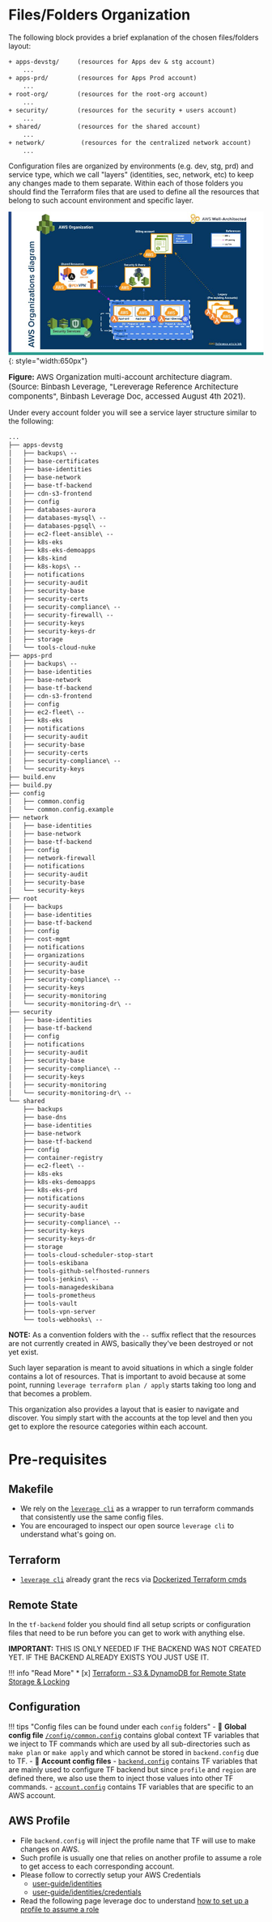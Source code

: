 # Files/Folders Organization
The following block provides a brief explanation of the chosen files/folders layout:

```
+ apps-devstg/     (resources for Apps dev & stg account)
    ...
+ apps-prd/        (resources for Apps Prod account)
    ...
+ root-org/        (resources for the root-org account)
    ...
+ security/        (resources for the security + users account)
    ...
+ shared/          (resources for the shared account)
    ...
+ network/          (resources for the centralized network account)
    ...
```

Configuration files are organized by environments (e.g. dev, stg, prd) and service type, which we
call "layers" (identities, sec, network, etc) to keep any changes made to them separate.
Within each of those folders you should find the Terraform files that are used to define all the 
resources that belong to such account environment and specific layer.

![binbash-logo](../../assets/images/diagrams/aws-organizations.png "Binbash"){: style="width:650px"}
<figcaption style="font-size:15px">
<b>Figure:</b> AWS Organization multi-account architecture diagram.
(Source: Binbash Leverage,
"Lereverage Reference Architecture components",
Binbash Leverage Doc, accessed August 4th 2021).
</figcaption>

Under every account folder you will see a service layer structure similar to the following:
```
...
├── apps-devstg
│   ├── backups\ --
│   ├── base-certificates
│   ├── base-identities
│   ├── base-network
│   ├── base-tf-backend
│   ├── cdn-s3-frontend
│   ├── config
│   ├── databases-aurora
│   ├── databases-mysql\ --
│   ├── databases-pgsql\ --
│   ├── ec2-fleet-ansible\ --
│   ├── k8s-eks
│   ├── k8s-eks-demoapps
│   ├── k8s-kind
│   ├── k8s-kops\ --
│   ├── notifications
│   ├── security-audit
│   ├── security-base
│   ├── security-certs
│   ├── security-compliance\ --
│   ├── security-firewall\ --
│   ├── security-keys
│   ├── security-keys-dr
│   ├── storage
│   └── tools-cloud-nuke
├── apps-prd
│   ├── backups\ --
│   ├── base-identities
│   ├── base-network
│   ├── base-tf-backend
│   ├── cdn-s3-frontend
│   ├── config
│   ├── ec2-fleet\ --
│   ├── k8s-eks
│   ├── notifications
│   ├── security-audit
│   ├── security-base
│   ├── security-certs
│   ├── security-compliance\ --
│   └── security-keys
├── build.env
├── build.py
├── config
│   ├── common.config
│   └── common.config.example
├── network
│   ├── base-identities
│   ├── base-network
│   ├── base-tf-backend
│   ├── config
│   ├── network-firewall
│   ├── notifications
│   ├── security-audit
│   ├── security-base
│   └── security-keys
├── root
│   ├── backups
│   ├── base-identities
│   ├── base-tf-backend
│   ├── config
│   ├── cost-mgmt
│   ├── notifications
│   ├── organizations
│   ├── security-audit
│   ├── security-base
│   ├── security-compliance\ --
│   ├── security-keys
│   ├── security-monitoring
│   └── security-monitoring-dr\ --
├── security
│   ├── base-identities
│   ├── base-tf-backend
│   ├── config
│   ├── notifications
│   ├── security-audit
│   ├── security-base
│   ├── security-compliance\ --
│   ├── security-keys
│   ├── security-monitoring
│   └── security-monitoring-dr\ --
└── shared
    ├── backups
    ├── base-dns
    ├── base-identities
    ├── base-network
    ├── base-tf-backend
    ├── config
    ├── container-registry
    ├── ec2-fleet\ --
    ├── k8s-eks
    ├── k8s-eks-demoapps
    ├── k8s-eks-prd
    ├── notifications
    ├── security-audit
    ├── security-base
    ├── security-compliance\ --
    ├── security-keys
    ├── security-keys-dr
    ├── storage
    ├── tools-cloud-scheduler-stop-start
    ├── tools-eskibana
    ├── tools-github-selfhosted-runners
    ├── tools-jenkins\ --
    ├── tools-managedeskibana
    ├── tools-prometheus
    ├── tools-vault
    ├── tools-vpn-server
    └── tools-webhooks\ --
```

**NOTE:** As a convention folders with the `--` suffix reflect that the resources are not currently
created in AWS, basically they've been destroyed or not yet exist. 

Such layer separation is meant to avoid situations in which a single folder contains a lot of resources. 
That is important to avoid because at some point, running `leverage terraform plan / apply` starts taking 
too long and that becomes a problem.

This organization also provides a layout that is easier to navigate and discover. 
You simply start with the accounts at the top level and then you get to explore the resource categories within 
each account.

# Pre-requisites

## Makefile
- We rely on the [`leverage cli`](../../how-it-works/leverage-cli/index.md) as a wrapper to run terraform 
  commands that consistently use the same config files.
- You are encouraged to inspect our open source `leverage cli` to understand what's going on.

## Terraform
- [`leverage cli`](https://github.com/binbashar/leverage) already grant the recs via 
  [Dockerized Terraform cmds](https://hub.docker.com/repository/docker/binbash/terraform-awscli-slim)  

## Remote State
In the `tf-backend` folder you should find all setup scripts or configuration files that need to be run before
 you can get to work with anything else.

**IMPORTANT:** THIS IS ONLY NEEDED IF THE BACKEND WAS NOT CREATED YET. IF THE BACKEND ALREADY EXISTS YOU JUST USE IT.

!!! info "Read More"
    * [x] [Terraform - S3 & DynamoDB for Remote State Storage & Locking](../base-workflow/repo-le-tf-infra-aws-tf-state.md)
 
## Configuration

!!! tips "Config files can be found under each `config` folders"
    - :file_folder: **Global config file** 
    [`/config/common.config`](https://github.com/binbashar/le-tf-infra-aws/blob/master/config/common.config) 
    contains global context TF variables that we inject to TF commands which are used by all sub-directories such as 
    `make plan` or `make apply` and which cannot be stored in `backend.config` due to TF.
    - :file_folder: **Account config files** 
        - [`backend.config`](https://github.com/binbashar/le-tf-infra-aws/blob/master/shared/config/backend.config)
         contains TF variables that are mainly used to configure TF backend but since
         `profile` and `region` are defined there, we also use them to inject those values into other TF commands.
        - [`account.config`](https://github.com/binbashar/le-tf-infra-aws/blob/master/shared/config/account.config)
         contains TF variables that are specific to an AWS account.
          
## AWS Profile
- File `backend.config` will inject the profile name that TF will use to make changes on AWS.
- Such profile is usually one that relies on another profile to assume a role to get access to each corresponding account.
- Please follow to correctly setup your AWS Credentials
    - [user-guide/identities](../identities/identities.md)
    - [user-guide/identities/credentials](../identities/credentials.md) 
- Read the following page leverage doc to understand [how to set up a profile to assume 
a role](https://docs.aws.amazon.com/cli/latest/userguide/cli-roles.html)

